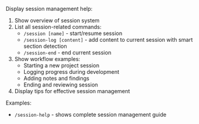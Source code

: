 Display session management help:

1. Show overview of session system
2. List all session-related commands:
   - `/session [name]` - start/resume session
   - `/session-log [content]` - add content to current session with smart section detection
   - `/session-end` - end current session
3. Show workflow examples:
   - Starting a new project session
   - Logging progress during development
   - Adding notes and findings
   - Ending and reviewing session
4. Display tips for effective session management

Examples:

- `/session-help` - shows complete session management guide

